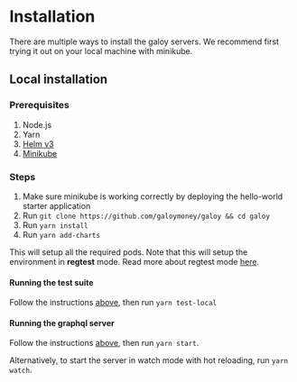 # Installation

There are multiple ways to install the galoy servers. We recommend first trying it out on your local machine with minikube.

## Local installation

### Prerequisites
1. Node.js
2. Yarn
3. [Helm v3](https://helm.sh/docs/intro/install/)
4. [Minikube](https://minikube.sigs.k8s.io/docs/start/)


### Steps

1. Make sure minikube is working correctly by deploying the hello-world starter application
2. Run `git clone https://github.com/galoymoney/galoy && cd galoy`
3. Run `yarn install`
4. Run `yarn add-charts`

This will setup all the required pods. Note that this will setup the environment in **regtest** mode. Read more about regtest mode [here](https://developer.bitcoin.org/examples/testing.html#regtest-mode).
#### Running the test suite

Follow the instructions [above](#steps), then run `yarn test-local`

#### Running the graphql server

Follow the instructions [above](#steps), then run `yarn start`. 

Alternatively, to start the server in watch mode with hot reloading, run `yarn watch`.
